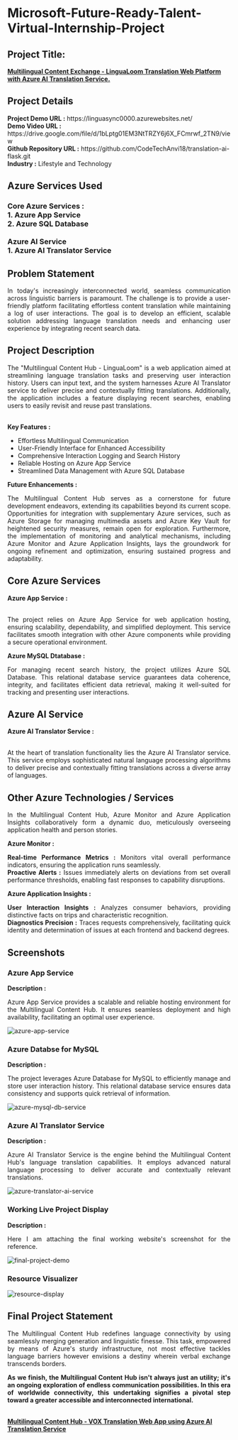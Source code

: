 <h1>Microsoft-Future-Ready-Talent-Virtual-Internship-Project</h1>
<h2>Project Title:</h2><b><a href="https://linguasync0000.azurewebsites.net/">Multilingual Content Exchange - LinguaLoom Translation Web Platform with Azure AI Translation Service.</b></a>
<br>
<h2>Project Details</h2>
<b>Project Demo URL :</b> https://linguasync0000.azurewebsites.net/ <br>
<b>Demo Video URL :</b> https://drive.google.com/file/d/1bLptg01EM3NtTRZY6j6X_FCmrwf_2TN9/view <br>
<b>Github Repository URL :</b> https://github.com/CodeTechAnvi18/translation-ai-flask.git <br>
<b>Industry :</b> Lifestyle and Technology<br>
<h2>Azure Services Used</h2>
<h3>
Core Azure Services : <br>
1. Azure App Service <br>
2. Azure SQL Database <br> <br>
Azure AI Service <br>
1. Azure AI Translator Service
</h3>
<h2>Problem Statement</h2>
<p align="justify">In today's increasingly interconnected world, seamless communication across linguistic barriers is paramount. The challenge is to provide a user-friendly platform facilitating effortless content translation while maintaining a log of user interactions. The goal is to develop an efficient, scalable solution addressing language translation needs and enhancing user experience by integrating recent search data.</p>
<h2>Project Description</h2>
<p align="justify">The "Multilingual Content Hub - LinguaLoom" is a web application aimed at streamlining language translation tasks and preserving user interaction history. Users can input text, and the system harnesses Azure AI Translator service to deliver precise and contextually fitting translations. Additionally, the application includes a feature displaying recent searches, enabling users to easily revisit and reuse past translations.</p><br>
<b>Key Features :</b>
<ul>
    <li>Effortless Multilingual Communication</li>
    <li>User-Friendly Interface for Enhanced Accessibility</li>
    <li>Comprehensive Interaction Logging and Search History</li>
    <li>Reliable Hosting on Azure App Service</li>
    <li>Streamlined Data Management with Azure SQL Database</li>
</ul>
<b>Future Enhancements :</b><br>
<p align="justify">The Multilingual Content Hub serves as a cornerstone for future development endeavors, extending its capabilities beyond its current scope. Opportunities for integration with supplementary Azure services, such as Azure Storage for managing multimedia assets and Azure Key Vault for heightened security measures, remain open for exploration.
Furthermore, the implementation of monitoring and analytical mechanisms, including Azure Monitor and Azure Application Insights, lays the groundwork for ongoing refinement and optimization, ensuring sustained progress and adaptability.</p>
<h2>Core Azure Services</h2>
<b>Azure App Service :</b><br><p align="justify"><br>The project relies on Azure App Service for web application hosting, ensuring scalability, dependability, and simplified deployment. This service facilitates smooth integration with other Azure components while providing a secure operational environment.</p>

<b>Azure MySQL Dtatabase :</b><br><p align="justify">For managing recent search history, the project utilizes Azure SQL Database. This relational database service guarantees data coherence, integrity, and facilitates efficient data retrieval, making it well-suited for tracking and presenting user interactions.</p>
<h2>Azure AI Service</h2>
<b>Azure AI Translator Service :</b><br><br><p align="justify">At the heart of translation functionality lies the Azure AI Translator service. This service employs sophisticated natural language processing algorithms to deliver precise and contextually fitting translations across a diverse array of languages.</p>
<h2>Other Azure Technologies / Services</h2>
<p align="justify">In the Multilingual Content Hub, Azure Monitor and Azure Application Insights collaboratively form a dynamic duo, meticulously overseeing application health and person stories.</p>

<b>Azure Monitor :</b><p align="justify"><b>Real-time Performance Metrics :</b> Monitors vital overall performance indicators, ensuring the application runs seamlessly.<br>
<b>Proactive Alerts :</b> Issues immediately alerts on deviations from set overall performance thresholds, enabling fast responses to capability disruptions.</p>
<b>Azure Application Insights :</b><p align="justify">
<b>User Interaction Insights :</b> Analyzes consumer behaviors, providing distinctive facts on trips and characteristic recognition.<br>
<b>Diagnostics Precision :</b> Traces requests comprehensively, facilitating quick identity and determination of issues at each frontend and backend degrees.

<h2>Screenshots</h2>
<h3>Azure App Service</h3>
<b>Description :</b><p align="justify">Azure App Service provides a scalable and reliable hosting environment for the Multilingual Content Hub. It ensures seamless deployment and high availability, facilitating an optimal user experience.</p>
<img src="https://github.com/AnkeetaGupta/flask-ai-translation/blob/main/screenshots/app-service.png" alt="azure-app-service"></img><br>
<h3>Azure Databse for MySQL</h3>
<b>Description :</b><p align="justify"> The project leverages Azure Database for MySQL to efficiently manage and store user interaction history. This relational database service ensures data consistency and supports quick retrieval of information.</p>
<img src="https://github.com/AnkeetaGupta/flask-ai-translation/blob/main/screenshots/app-db.png" alt="azure-mysql-db-service"></img><br>
<h3>Azure AI Translator Service</h3>
<b>Description :</b><p align="justify">Azure AI Translator Service is the engine behind the Multilingual Content Hub's language translation capabilities. It employs advanced natural language processing to deliver accurate and contextually relevant translations.</p>
<img src="https://github.com/AnkeetaGupta/flask-ai-translation/blob/main/screenshots/app-ai.png" alt="azure-translator-ai-service"></img><br>
<h3>Working Live Project Display</h3>
<b>Description :</b><p align="justify">Here I am attaching the final working website's screenshot for the reference.</p>
<img src="https://github.com/AnkeetaGupta/flask-ai-translation/blob/main/screenshots/final-project.png" alt="final-project-demo"></img>

<h3>Resource Visualizer</h3>
<img src="https://github.com/AnkeetaGupta/flask-ai-translation/blob/main/screenshots/flask-ai.jpg" alt="resource-display"></img>

<h2>Final Project Statement</h2>
<p align="justify">
The Multilingual Content Hub redefines language connectivity by using seamlessly merging generation and linguistic finesse. This task, empowered by means of Azure's sturdy infrastructure, not most effective tackles language barriers however envisions a destiny wherein verbal exchange transcends borders.</p>
<p align="justify">
<b>As we finish, the Multilingual Content Hub isn't always just an utility; it's an ongoing exploration of endless communication possibilities. In this era of worldwide connectivity, this undertaking signifies a pivotal step toward a greater accessible and interconnected international.</b>
</p> <br>
</h2><b><a href="https://aiwebappazure.azurewebsites.net/">Multilingual Content Hub - VOX Translation Web App using Azure AI Translation Service</b></a>
